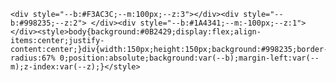     <div style="--b:#F3AC3C;--m:100px;--z:3"></div><div style="--b:#998235;--z:2"> </div><div style="--b:#1A4341;--m:-100px;--z:1"></div><style>body{background:#0B2429;display:flex;align-items:center;justify-content:center;}div{width:150px;height:150px;background:#998235;border-radius:67% 0;position:absolute;background:var(--b);margin-left:var(--m);z-index:var(--z);}</style>
